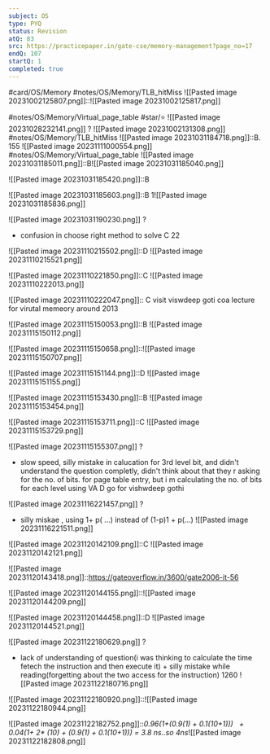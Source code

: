 ```yaml
---
subject: OS
type: PYQ
status: Revision
atQ: 83
src: https://practicepaper.in/gate-cse/memory-management?page_no=17
endQ: 107
startQ: 1
completed: true
---
```

#card/OS/Memory
#notes/OS/Memory/TLB_hitMiss 
![[Pasted image 20231002125807.png]]::![[Pasted image 20231002125817.png]] <!--SR:!2023-12-21,17,272-->

#notes/OS/Memory/Virtual_page_table
#star/⭐ ![[Pasted image 20231028232141.png]]
?
![[Pasted image 20231002131308.png]] <!--SR:!2023-12-23,30,270-->
#notes/OS/Memory/TLB_hitMiss 
![[Pasted image 20231031184718.png]]::B. 155 ![[Pasted image 20231111000554.png]] <!--SR:!2023-12-30,39,292-->
#notes/OS/Memory/Virtual_page_table 
![[Pasted image 20231031185011.png]]::B![[Pasted image 20231031185040.png]] <!--SR:!2023-12-19,15,272-->

![[Pasted image 20231031185420.png]]::B <!--SR:!2023-12-20,16,272-->

![[Pasted image 20231031185603.png]]::B 1![[Pasted image 20231031185836.png]] <!--SR:!2024-01-03,41,292-->

![[Pasted image 20231031190230.png]]
?
- confusion in choose right method to solve
C 22 <!--SR:!2023-12-25,20,272-->

![[Pasted image 20231110215502.png]]::D ![[Pasted image 20231110215521.png]] <!--SR:!2024-01-11,38,299-->

![[Pasted image 20231110221850.png]]::C ![[Pasted image 20231110222013.png]] <!--SR:!2024-01-03,30,279-->

![[Pasted image 20231110222047.png]]:: C  visit viswdeep goti coa lecture for virutal memeory around 2013 <!--SR:!2023-11-24,3,227-->

![[Pasted image 20231115150053.png]]::B ![[Pasted image 20231115150112.png]] <!--SR:!2024-01-05,32,264-->

![[Pasted image 20231115150658.png]]::![[Pasted image 20231115150707.png]] <!--SR:!2024-01-07,34,264-->


![[Pasted image 20231115151144.png]]::D ![[Pasted image 20231115151155.png]] <!--SR:!2023-12-20,15,244-->

![[Pasted image 20231115153430.png]]::B ![[Pasted image 20231115153454.png]] <!--SR:!2024-01-08,35,264-->

![[Pasted image 20231115153711.png]]::C ![[Pasted image 20231115153729.png]] <!--SR:!2024-01-16,42,264-->

![[Pasted image 20231115155307.png]]
?
- slow speed, silly mistake in calucation for 3rd level bit, and didn't understand the question completly, didn't think about that they r asking for the no. of bits. for page table entry, but i m calculating the no. of bits for each level using VA
D go for vishwdeep gothi <!--SR:!2023-12-12,7,184-->

![[Pasted image 20231116221457.png]]
?
- silly miskae , using 1+ p( ...) instead of (1-p)1 + p(...)
![[Pasted image 20231116221511.png]] <!--SR:!2024-01-02,28,244-->

![[Pasted image 20231120142109.png]]::C ![[Pasted image 20231120142121.png]] <!--SR:!2023-12-17,12,247-->

![[Pasted image 20231120143418.png]]::https://gateoverflow.in/3600/gate2006-it-56

![[Pasted image 20231120144155.png]]::![[Pasted image 20231120144209.png]] <!--SR:!2023-12-13,8,227-->

![[Pasted image 20231120144458.png]]::D ![[Pasted image 20231120144521.png]] <!--SR:!2023-12-14,10,247-->

![[Pasted image 20231122180629.png]]
?
- lack of understanding of question(i was thinking to calculate the time fetech the instruction and then execute it) + silly mistake while reading(forgetting about the two access for the instruction)
1260 ![[Pasted image 20231122180716.png]] <!--SR:!2023-12-07,2,209-->

![[Pasted image 20231122180920.png]]::![[Pasted image 20231122180944.png]] <!--SR:!2023-12-14,9,249-->

![[Pasted image 20231122182752.png]]::_0.96(1+(0.9(1) + 0.1(10+1)))   +   0.04(1+ 2* (10) + (0.9(1) + 0.1(10+1))) = 3.8 ns..so 4ns_![[Pasted image 20231122182808.png]] <!--SR:!2023-12-13,8,249-->

